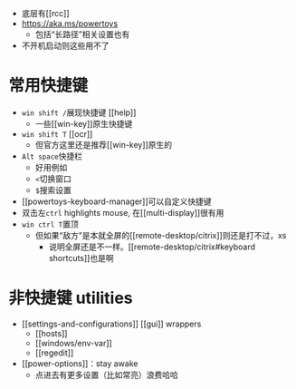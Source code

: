 - 底层有[[rcc]]
- https://aka.ms/powertoys
  - 包括“长路径”相关设置也有
- 不开机启动则这些用不了
# 常用快捷键
- `win shift /`展现快捷键 [[help]]
  - 一些[[win-key]]原生快捷键
- `win shift T` [[ocr]]
  - 但官方这里还是推荐[[win-key]]原生的
- `Alt space`快捷栏
  - 好用例如
  - `<`切换窗口
  - `$`搜索设置
- [[powertoys-keyboard-manager]]可以自定义快捷键
- 双击左`ctrl` highlights mouse, 在[[multi-display]]很有用
- `win ctrl T`置顶
  - 但如果“敌方”是本就全屏的[[remote-desktop/citrix]]则还是打不过，xs
    - 说明全屏还是不一样。[[remote-desktop/citrix#keyboard shortcuts]]也是啊
# 非快捷键 utilities
- [[settings-and-configurations]] [[gui]] wrappers
  - [[hosts]]
  - [[windows/env-var]]
  - [[regedit]]
- [[power-options]]：stay awake
  - 点进去有更多设置（比如常亮）浪费哈哈